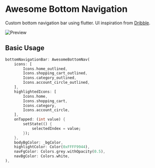 # Awesome Bottom Navigation

Custom bottom navigation bar using flutter. UI inspiration from [Dribble](https://dribbble.com/shots/6005981-Tab-Bar-Animation-nr-2).

![Preview](https://media.giphy.com/media/bDaJZ80hHPRyJsBGfB/giphy.gif)

## Basic Usage

```dart
bottomNavigationBar: AwesomeBottomNav(
    icons: [
        Icons.home_outlined,
        Icons.shopping_cart_outlined,
        Icons.category_outlined,
        Icons.account_circle_outlined,
    ],
    highlightedIcons: [
        Icons.home,
        Icons.shopping_cart,
        Icons.category,
        Icons.account_circle,
    ],
    onTapped: (int value) {
        setState(() {
            selectedIndex = value;
        });
    },
    bodyBgColor: _bgColor,
    highlightColor: Color(0xFFFF9944),
    navFgColor: Colors.grey.withOpacity(0.5),
    navBgColor: Colors.white,
),
```
